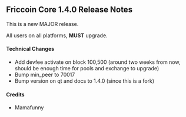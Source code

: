 ## Friccoin Core 1.4.0 Release Notes

This is a new MAJOR release.

All users on all platforms, **MUST** upgrade.

#### Technical Changes

* Add devfee activate on block 100,500 (around two weeks from now, should be enough time for pools and exchange to upgrade)
* Bump min_peer to 70017
* Bump version on qt and docs to 1.4.0 (since this is a fork)

#### Credits
* Mamafunny